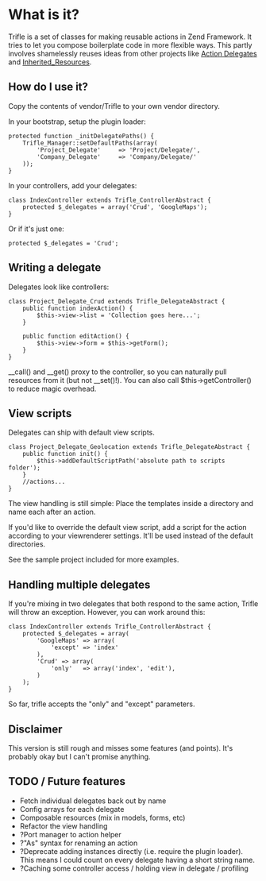 # What is it?
Trifle is a set of classes for making reusable actions in Zend Framework. It tries to let you compose boilerplate code in more flexible ways. This partly involves shamelessly reuses ideas from other projects like [Action Delegates](http://iam.mrburly.com/content/display/show/slug/action-delegates) and [Inherited_Resources](http://github.com/josevalim/inherited_resources).

## How do I use it?
Copy the contents of vendor/Trifle to your own vendor directory.

In your bootstrap, setup the plugin loader:

    protected function _initDelegatePaths() {
        Trifle_Manager::setDefaultPaths(array(
            'Project_Delegate'     => 'Project/Delegate/',
            'Company_Delegate'     => 'Company/Delegate/'
        ));
    }

In your controllers, add your delegates:

    class IndexController extends Trifle_ControllerAbstract {
        protected $_delegates = array('Crud', 'GoogleMaps'); 
    }
    
Or if it's just one:

    protected $_delegates = 'Crud'; 

## Writing a delegate
Delegates look like controllers:

    class Project_Delegate_Crud extends Trifle_DelegateAbstract {
        public function indexAction() {
            $this->view->list = 'Collection goes here...';
        }
        
        public function editAction() {
            $this->view->form = $this->getForm();
        }
    }

__call() and __get() proxy to the controller, so you can naturally pull resources from it (but not __set()!). You can also call $this->getController() to reduce magic overhead.

## View scripts
Delegates can ship with default view scripts.

    class Project_Delegate_Geolocation extends Trifle_DelegateAbstract {
        public function init() {
            $this->addDefaultScriptPath('absolute path to scripts folder');
        }
        //actions...
    }

The view handling is still simple: Place the templates inside a directory and name each after an action.

If you'd like to override the default view script, add a script for the action according to your viewrenderer settings. It'll be used instead of the default directories.

See the sample project included for more examples.

## Handling multiple delegates
If you're mixing in two delegates that both respond to the same action, Trifle will throw an exception. However, you can work around this:

    class IndexController extends Trifle_ControllerAbstract {
        protected $_delegates = array(
            'GoogleMaps' => array(
                'except' => 'index'
            ),
            'Crud' => array(
                'only'   => array('index', 'edit'),
            )
        ); 
    }

So far, trifle accepts the "only" and "except" parameters. 

## Disclaimer
This version is still rough and misses some features (and points). It's probably okay but I can't promise anything.

## TODO / Future features
- Fetch individual delegates back out by name
- Config arrays for each delegate
- Composable resources (mix in models, forms, etc)
- Refactor the view handling
- ?Port manager to action helper
- ?"As" syntax for renaming an action 
- ?Deprecate adding instances directly (i.e. require the plugin loader). This means I could count on every delegate having a short string name.
- ?Caching some controller access / holding view in delegate / profiling

